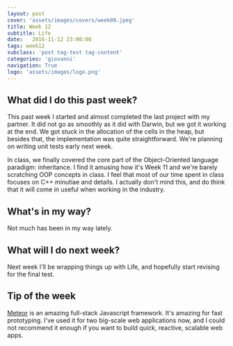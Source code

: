 ```yaml
---
layout: post
cover: 'assets/images/covers/week09.jpeg'
title: Week 12
subtitle: Life
date:   2016-11-12 23:00:00
tags: week12
subclass: 'post tag-test tag-content'
categories: 'giovanni'
navigation: True
logo: 'assets/images/logo.png'
---
```


## What did I do this past week?
This past week I started and almost completed the last project with my partner. It did not go as smoothly as it did with Darwin, but we got it working at the end. We got stuck in the allocation of the cells in the heap, but besides that, the implementation was quite straightforward. We're planning on writing unit tests early next week.

In class, we finally covered the core part of the Object-Oriented language paradigm: inheritance. I find it amusing how it's Week 11 and we're barely scratching OOP concepts in class. I feel that most of our time spent in class focuses on C++ minutiae and details. I actually don't mind this, and do think that it will come in useful when working in the industry.

## What's in my way?
Not much has been in my way lately.

## What will I do next week?
Next week I'll be wrapping things up with Life, and hopefully start revising for the final test.

## Tip of the week
[Meteor](https://www.meteor.com/) is an amazing full-stack Javascript framework. It's amazing for fast prototyping. I've used it for two big-scale web applications now, and I could not recommend it enough if you want to build quick, reactive, scalable web apps.
